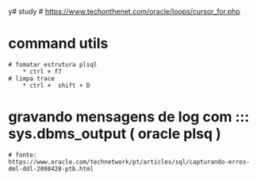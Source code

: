 y# study
	# https://www.techonthenet.com/oracle/loops/cursor_for.php


# command utils 
	# fomatar estrutura plsql 
		* ctrl + f7
	# limpa trace
		* ctrl +  shift + D


#  gravando mensagens de log com :::   sys.dbms_output ( oracle plsq )

	# fonte: https://www.oracle.com/technetwork/pt/articles/sql/capturando-erros-dml-ddl-2098428-ptb.html

